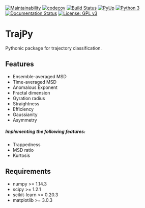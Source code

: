 [![Maintainability](https://api.codeclimate.com/v1/badges/650cde37de8ccb468b8c/maintainability)](https://codeclimate.com/github/phydev/trajpy/maintainability)
[![codecov](https://codecov.io/gh/phydev/trajpy/branch/master/graph/badge.svg?token=lhYwQjiAlU)](https://codecov.io/gh/phydev/trajpy)
[![Build Status](https://travis-ci.com/phydev/trajpy.svg?branch=master)](https://travis-ci.com/phydev/trajpy)
[![PyUp](https://pyup.io/repos/github/phydev/trajpy/shield.svg?t=1570846676802)](https://pyup.io/repos/github/phydev/trajpy/)
[![Python 3](https://pyup.io/repos/github/phydev/trajpy/python-3-shield.svg)](https://pyup.io/repos/github/phydev/trajpy/)
[![Documentation Status](https://readthedocs.org/projects/trajpy/badge/?version=latest)](https://trajpy.readthedocs.io/en/latest/?badge=latest)
[![License: GPL v3](https://img.shields.io/badge/License-GPLv3-blue.svg)](https://www.gnu.org/licenses/gpl-3.0)


# TrajPy
Pythonic package for trajectory classification.


## Features
- Ensemble-averaged MSD
- Time-averaged MSD
- Anomalous Exponent
- Fractal dimension
- Gyration radius
- Straightness
- Efficiency
- Gaussianity
- Asymmetry


##### Implementing the following features:
- Trappedness
- MSD ratio
- Kurtosis


## Requirements
- numpy >= 1.14.3
- scipy >= 1.2.1
- scikit-learn >= 0.20.3
- matplotlib >= 3.0.3

